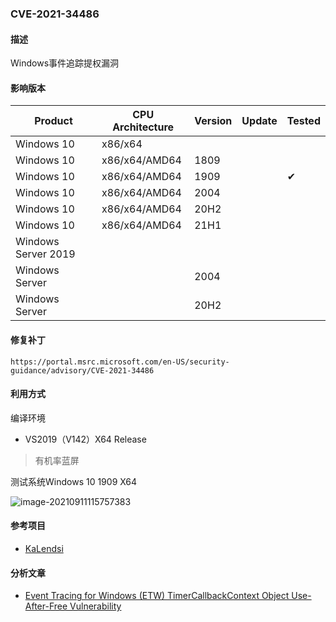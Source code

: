 ### CVE-2021-34486

#### 描述

Windows事件追踪提权漏洞

#### 影响版本

| Product             | CPU Architecture | Version | Update | Tested   |
| ------------------- | ---------------- | ------- | ------ | -------- |
| Windows 10          | x86/x64          |         |        |          |
| Windows 10          | x86/x64/AMD64    | 1809    |        |          |
| Windows 10          | x86/x64/AMD64    | 1909    |        | &#10004; |
| Windows 10          | x86/x64/AMD64    | 2004    |        |          |
| Windows 10          | x86/x64/AMD64    | 20H2    |        |          |
| Windows 10          | x86/x64/AMD64    | 21H1    |        |          |
| Windows Server 2019 |                  |         |        |          |
| Windows Server      |                  | 2004    |        |          |
| Windows Server      |                  | 20H2    |        |          |

#### 修复补丁

```
https://portal.msrc.microsoft.com/en-US/security-guidance/advisory/CVE-2021-34486
```

#### 利用方式

编译环境

- VS2019（V142）X64 Release

> 有机率蓝屏

测试系统Windows 10 1909 X64

![image-20210911115757383](https://raw.github.com/Ascotbe/Image/master/Kernelhub/CVE-2021-34486_Windows_10_1909_X64)

#### 参考项目

- [KaLendsi](https://github.com/KaLendsi/CVE-2021-34486)

#### 分析文章

- [Event Tracing for Windows (ETW) TimerCallbackContext Object Use-After-Free Vulnerability](https://www.pixiepointsecurity.com/blog/advisory-cve-2021-34486.html)
